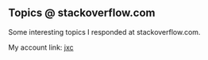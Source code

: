 ## Topics @ stackoverflow.com ##

Some interesting topics I responded at stackoverflow.com.

My account link: [jxc](https://stackoverflow.com/users/9510729/jxc)
